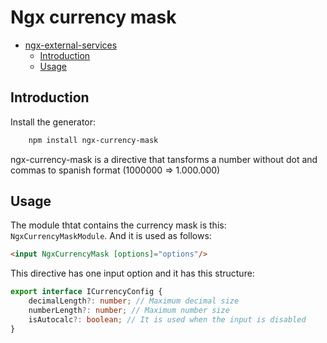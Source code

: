 # Ngx currency mask

- [ngx-external-services](#BPNcurrencycomponent)
    - [Introduction](#Introduction)
    - [Usage](#Usage)

## Introduction

Install the generator: 

```sh
    npm install ngx-currency-mask
```

ngx-currency-mask is a directive that tansforms a number without dot and commas to spanish format (1000000 => 1.000.000)

## Usage

The module thtat contains the currency mask is this: `NgxCurrencyMaskModule`. And it is used as follows: 

```html
<input NgxCurrencyMask [options]="options"/>
```

This directive has one input option and it has this structure:

```typescript
export interface ICurrencyConfig {
    decimalLength?: number; // Maximum decimal size
    numberLength?: number; // Maximum number size
    isAutocalc?: boolean; // It is used when the input is disabled
}
```